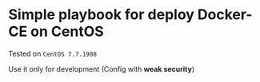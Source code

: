 # Simple playbook for deploy Docker-CE on CentOS

Tested on `CentOS 7.7.1908`

Use it only for development (Config with **weak security**)
